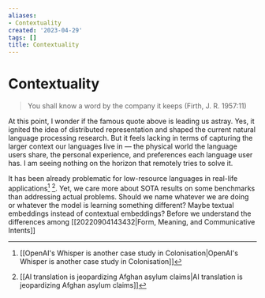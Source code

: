 ```yaml
---
aliases:
- Contextuality
created: '2023-04-29'
tags: []
title: Contextuality
---
```


# Contextuality

> You shall know a word by the company it keeps (Firth, J. R. 1957:11)

At this point, I wonder if the famous quote above is leading us astray. Yes, it ignited the idea of distributed representation and shaped the current natural language processing research. But it feels lacking in terms of capturing the larger context our languages live in — the physical world the language users share, the personal experience, and preferences each language user has. I am seeing nothing on the horizon that remotely tries to solve it.

It has been already problematic for low-resource languages in real-life applications[^1] [^2]. Yet, we care more about SOTA results on some benchmarks than addressing actual problems. Should we name whatever we are doing or whatever the model is learning something different? Maybe textual embeddings instead of contextual embeddings? Before we understand the differences among [[20220904143432|Form, Meaning, and Communicative Intents]]

[^1]: [[OpenAI's Whisper is another case study in Colonisation|OpenAI's Whisper is another case study in Colonisation]]
[^2]: [[AI translation is jeopardizing Afghan asylum claims|AI translation is jeopardizing Afghan asylum claims]]